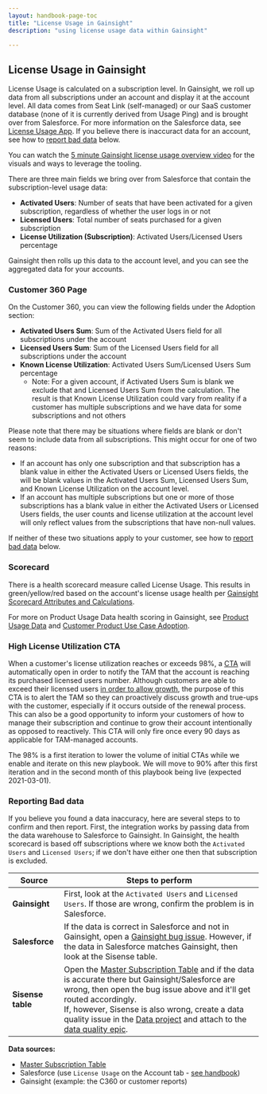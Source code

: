 ```yaml
---
layout: handbook-page-toc
title: "License Usage in Gainsight"
description: "using license usage data within Gainsight"

---
```


## License Usage in Gainsight

License Usage is calculated on a subscription level. In Gainsight, we roll up data from all subscriptions under an account and display it at the account level. All data comes from Seat Link (self-managed) or our SaaS customer database (none of it is currently derived from Usage Ping) and is brought over from Salesforce. For more information on the Salesforce data, see [License Usage App](/handbook/sales/field-operations/sales-systems/license-usage-app/). If you believe there is inaccuract data for an account, see how to [report bad data](/handbook/customer-success/tam/gainsight/license-usage/#reporting-bad-data) below.

You can watch the [5 minute Gainsight license usage overview video](https://youtu.be/ZqpmxoUy6EE) for the visuals and ways to leverage the tooling.

There are three main fields we bring over from Salesforce that contain the subscription-level usage data:

- **Activated Users**: Number of seats that have been activated for a given subscription, regardless of whether the user logs in or not
- **Licensed Users**: Total number of seats purchased for a given subscription
- **License Utilization (Subscription)**: Activated Users/Licensed Users percentage

Gainsight then rolls up this data to the account level, and you can see the aggregated data for your accounts.

### Customer 360 Page

On the Customer 360, you can view the following fields under the Adoption section:

- **Activated Users Sum**: Sum of the Activated Users field for all subscriptions under the account
- **Licensed Users Sum**: Sum of the Licensed Users field for all subscriptions under the account
- **Known License Utilization**: Activated Users Sum/Licensed Users Sum percentage
  - Note: For a given account, if Activated Users Sum is blank we exclude that and Licensed Users Sum from the calculation. The result is that Known License Utilization could vary from reality if a customer has multiple subscriptions and we have data for some subscriptions and not others

Please note that there may be situations where fields are blank or don't seem to include data from all subscriptions. This might occur for one of two reasons:
  - If an account has only one subscription and that subscription has a blank value in either the Activated Users or Licensed Users fields, the will be blank values in the Activated Users Sum, Licensed Users Sum, and Known License Utilization on the account level.
  - If an account has multiple subscriptions but one or more of those subscriptions has a blank value in either the Activated Users or Licensed Users fields, the user counts and license utilization at the account level will only reflect values from the subscriptions that have non-null values.

If neither of these two situations apply to your customer, see how to [report bad data](/handbook/customer-success/tam/gainsight/license-usage/#reporting-bad-data) below.

### Scorecard

There is a health scorecard measure called License Usage. This results in green/yellow/red based on the account's license usage health per [Gainsight Scorecard Attributes and Calculations](/handbook/customer-success/tam/health-score-triage/#gainsight-scorecard-attributes-and-calculations).

For more on Product Usage Data health scoring in Gainsight, see [Product Usage Data](/handbook/customer-success/product-usage-data/using-product-usage-data-in-gainsight/) and [Customer Product Use Case Adoption](/handbook/customer-success/product-usage-data/use-case-adoption/).

### High License Utilization CTA

When a customer's license utilization reaches or exceeds 98%, a [CTA](/handbook/customer-success/tam/gainsight/ctas) will automatically open in order to notify the TAM that the account is reaching its purchased licensed users number. Although customers are able to exceed their licensed users [in order to allow growth](/company/pricing/#true-up-pricing), the purpose of this CTA is to alert the TAM so they can proactively discuss growth and true-ups with the customer, especially if it occurs outside of the renewal process. This can also be a good opportunity to inform your customers of how to manage their subscription and continue to grow their account intentionally as opposed to reactively. This CTA will only fire once every 90 days as applicable for TAM-managed accounts.

The 98% is a first iteration to lower the volume of initial CTAs while we enable and iterate on this new playbook. We will move to 90% after this first iteration and in the second month of this playbook being live (expected 2021-03-01).

### Reporting Bad data

If you believe you found a data inaccuracy, here are several steps to to confirm and then report. First, the integration works by passing data from the data warehouse to Salesforce to Gainsight. In Gainsight, the health scorecard is based off subscriptions where we know both the `Activated Users` and `Licensed Users`; if we don't have either one then that subscription is excluded.

| Source | Steps to perform|
| ----- | ----- |
| **Gainsight** | First, look at the `Activated Users` and `Licensed Users`. If those are wrong, confirm the problem is in Salesforce. |
| **Salesforce** | If the data is correct in Salesforce and not in Gainsight, open a [Gainsight bug issue](https://gitlab.com/gitlab-com/sales-team/field-operations/customer-success-operations/-/issues/new). However, if the data in Salesforce matches Gainsight, then look at the Sisense table. |
| **Sisense table** | Open the [Master Subscription Table](https://app.periscopedata.com/app/gitlab/691733/Master-Subscription-Product-Usage-Data) and if the data is accurate there but Gainsight/Salesforce are wrong, then open the bug issue above and it'll get routed accordingly.<br> If, however, Sisense is also wrong, create a data quality issue in the [Data project](https://gitlab.com/gitlab-data/analytics/-/issues) and attach to the [data quality epic](https://gitlab.com/groups/gitlab-data/-/epics/216). |

**Data sources:**
- [Master Subscription Table](https://app.periscopedata.com/app/gitlab/691733/Master-Subscription-Product-Usage-Data)
- Salesforce (use `License Usage` on the Account tab - [see handbook](/handbook/sales/field-operations/sales-systems/license-usage-app/))
- Gainsight (example: the C360 or customer reports)
